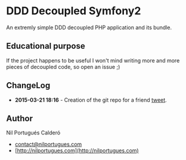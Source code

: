 # DDD Decoupled Symfony2
An extremly simple DDD decoupled PHP application and its bundle.

## Educational purpose
If the project happens to be useful I won't mind writing more and more pieces of decoupled code, so open an issue ;)

## ChangeLog
 - **2015-03-21 18:16** - Creation of the git repo for a friend [tweet](https://twitter.com/marcossegov/status/579269914420244480).


## Author
Nil Portugués Calderó

 - <contact@nilportugues.com>
 - [http://nilportugues.com](http://nilportugues.com)
